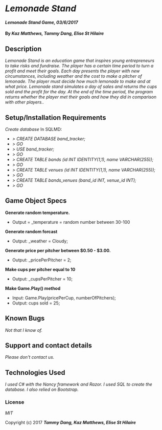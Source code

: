 # _Lemonade Stand_

#### _Lemonade Stand Game, 03/6/2017_

#### By _**Kaz Matthews, Tammy Dang, Elise St Hilaire**_

## Description

_Lemonade Stand is an education game that inspires young entrepreneurs to take risks and fundraise. The player has a certain time period to turn a profit and meet their goals. Each day presents the player with new circumstances, including weather and the cost to make a pitcher of lemonade. The player must decide how much lemonade to make and at what price. Lemonade stand simulates a day of sales and returns the cups sold and the profit for the day. At the end of the time period, the program returns whether the player met their goals and how they did in comparison with other players.._

## Setup/Installation Requirements

_Create database_
In SQLMD:
* _> CREATE DATABASE band_tracker;_
* _> GO_
* _> USE band_tracker;_
* _> GO_
* _> CREATE TABLE bands (id INT IDENTITY(1,1), name VARCHAR(255));_
* _> GO_
* _> CREATE TABLE venues (id INT IDENTITY(1,1), name VARCHAR(255));_
* _> GO_
* _> CREATE TABLE bands_venues (band_id INT, venue_id INT);_
* _> GO_


## Game Object Specs

**Generate random temperature.**
* Output = \_temperature = random number between 30-100

**Generate random forcast**  
* Output: \_weather = Cloudy;

**Generate price per pitcher between $0.50 - $3.00.**
* Output: \_pricePerPitcher = 2;

**Make cups per pitcher equal to 10**  
* Output: \_cupsPerPitcher = 10;

**Make Game.Play() method**
* Input: Game.Play(pricePerCup, numberOfPitchers);
* Output: cups sold = 25;


## Known Bugs

_Not that I know of._

## Support and contact details

_Please don't contact us._

## Technologies Used

_I used C# with the Nancy framework and Razor. I used SQL to create the database. I also relied on Bootstrap._

### License

*MIT*

Copyright (c) 2017 **_Tammy Dang, Kaz Matthews, Elise St Hilaire_**
